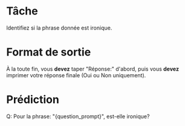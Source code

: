 # Tâche
Identifiez si la phrase donnée est ironique.

# Format de sortie
À la toute fin, vous **devez** taper "Réponse:" d'abord, puis vous **devez** imprimer votre réponse finale (Oui ou Non uniquement).

# Prédiction
Q: Pour la phrase: "{question_prompt}", est-elle ironique?